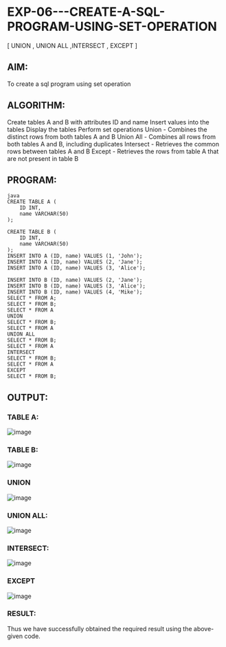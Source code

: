 # EXP-06---CREATE-A-SQL-PROGRAM-USING-SET-OPERATION
[ UNION , UNION ALL ,INTERSECT , EXCEPT ]

## AIM:
To create a sql program using set operation

## ALGORITHM:
Create tables A and B with attributes ID and name
Insert values into the tables
Display the tables
Perform set operations
Union - Combines the distinct rows from both tables A and B
Union All - Combines all rows from both tables A and B, including duplicates
Intersect - Retrieves the common rows between tables A and B
Except - Retrieves the rows from table A that are not present in table B
## PROGRAM:
~~~
java
CREATE TABLE A (
    ID INT,
    name VARCHAR(50)
);

CREATE TABLE B (
    ID INT,
    name VARCHAR(50)
);
INSERT INTO A (ID, name) VALUES (1, 'John');
INSERT INTO A (ID, name) VALUES (2, 'Jane');
INSERT INTO A (ID, name) VALUES (3, 'Alice');

INSERT INTO B (ID, name) VALUES (2, 'Jane');
INSERT INTO B (ID, name) VALUES (3, 'Alice');
INSERT INTO B (ID, name) VALUES (4, 'Mike');
SELECT * FROM A;
SELECT * FROM B;
SELECT * FROM A
UNION
SELECT * FROM B;
SELECT * FROM A
UNION ALL
SELECT * FROM B;
SELECT * FROM A
INTERSECT
SELECT * FROM B;
SELECT * FROM A
EXCEPT
SELECT * FROM B;
~~~
## OUTPUT:
### TABLE A:
![image](https://github.com/SdMdZahi7/EXP-06---CREATE-A-SQL-PROGRAM-USING-SET-OPERATION/assets/94187572/e47a1545-082c-4e6c-b6c0-4597fadeed88)
### TABLE B:
![image](https://github.com/SdMdZahi7/EXP-06---CREATE-A-SQL-PROGRAM-USING-SET-OPERATION/assets/94187572/9c3fc663-c4a1-46d3-a0ea-1764ef2ebf57)
### UNION
![image](https://github.com/SdMdZahi7/EXP-06---CREATE-A-SQL-PROGRAM-USING-SET-OPERATION/assets/94187572/6b40c2f4-f3ad-42dd-9a6b-f5a163fcbbd1)
### UNION ALL:
![image](https://github.com/SdMdZahi7/EXP-06---CREATE-A-SQL-PROGRAM-USING-SET-OPERATION/assets/94187572/c152ce4c-990f-4bfa-a6c2-7301b170eda9)
### INTERSECT:
![image](https://github.com/SdMdZahi7/EXP-06---CREATE-A-SQL-PROGRAM-USING-SET-OPERATION/assets/94187572/c34ad5c7-4fd9-47ee-80a1-73025e82dfd7)
### EXCEPT
![image](https://github.com/SdMdZahi7/EXP-06---CREATE-A-SQL-PROGRAM-USING-SET-OPERATION/assets/94187572/0f51e61e-b9a4-4a4d-86ad-3de869384649)
### RESULT:
Thus we have successfully obtained the required result using the above-given code.

